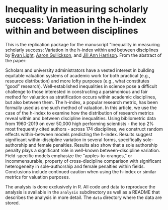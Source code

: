 # Inequality in measuring scholarly success: Variation in the h-index within and between disciplines

This is the replication package for the manuscript "Inequality in measuring scholarly success: Variation in the h-index within and between disciplines by [Ryan Light](https://ryanlight.netlify.app/), [Aaron Gullickson](https://aarongullickson.netlify.app), and [Jill Ann Harrison](https://cas.uoregon.edu/directory/sociology/all/jah). From the abstract of the paper:

Scholars and university administrators have a vested interest in building equitable valuation systems of academic work for both practical (e.g., resource distribution) and
more lofty purposes (e.g., what constitutes “good” research). Well-established inequalities in science pose a difficult challenge to those interested in constructing a
parsimonious and fair method for valuation as stratification occurs within academic disciplines, but also between them. The h-index, a popular research metric, has been formally used as one such method of valuation. In this article, we use the case of the h-index to examine how the distribution of research metrics reveal within and between
discipline inequalities. Using bibliometric data from 1960-2019 on over 50,000 high performing scientists - the top 2% most frequently cited authors - across 174 disciplines,
we construct random effects within-between models predicting the h-index. Results suggest significant within-discipline variation in several forms, specifically sole-authorship and female penalties. Results also show that a sole authorship penalty plays a significant role in well-known between-discipline variation. Field-specific models emphasize the “apples-to-oranges,” or incommensurable, property of cross-discipline comparison with significant heterogeneity in sole-authorship and female penalties within fields. Conclusions include continued
caution when using the h-index or similar metrics for valuation purposes.

The analysis is done exclusively in R. All code and data to reproduce the analysis is available in the `analysis` subdirectory as well as a README that describes the analysis in more detail. The `data` directory where the data are stored. 
